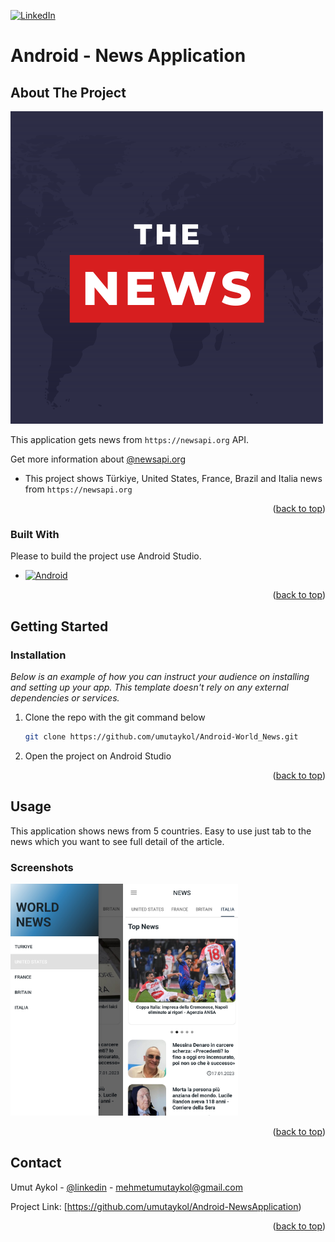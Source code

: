 [![LinkedIn][linkedin-shield]][linkedin-url]
# Android - News Application

## About The Project

[![Product Name Screen Shot][product-screenshot]]()

This application gets news from `https://newsapi.org` API. 

Get more information about [@newsapi.org](https://newsapi.org)

* This project shows Türkiye, United States, France, Brazil and Italia news from `https://newsapi.org`

<p align="right">(<a href="#readme-top">back to top</a>)</p>

### Built With

Please to build the project use Android Studio.

* [![Android][Next.js]][Next-url]

<p align="right">(<a href="#readme-top">back to top</a>)</p>


<!-- GETTING STARTED -->
## Getting Started


### Installation

_Below is an example of how you can instruct your audience on installing and setting up your app. This template doesn't rely on any external dependencies or services._

1. Clone the repo with the git command below
   ```sh
   git clone https://github.com/umutaykol/Android-World_News.git
   ```
2. Open the project on Android Studio


<p align="right">(<a href="#readme-top">back to top</a>)</p>



<!-- USAGE EXAMPLES -->
## Usage

This application shows news from 5 countries. Easy to use just tab to the news which you want to see full detail of the article.


### Screenshots


<img src="images/news_drawer.jpg" alt="images" width="180"/>
<img src="images/news_italia.jpg" alt="images" width="180"/>


<p align="right">(<a href="#readme-top">back to top</a>)</p>


<!-- CONTACT -->
## Contact

Umut Aykol - [@linkedin](https://www.linkedin.com/in/umut-aykol/) - mehmetumutaykol@gmail.com

Project Link: [https://github.com/umutaykol/Android-NewsApplication)

<p align="right">(<a href="#readme-top">back to top</a>)</p>





[linkedin-shield]: https://img.shields.io/badge/-LinkedIn-black.svg?style=for-the-badge&logo=linkedin&colorB=555
[linkedin-url]: https://www.linkedin.com/in/umut-aykol/

[product-screenshot]: images/news.png

[//]: # ([news_drawer]: images/news_drawer.jpg)

[//]: # ([news-screenshot]: images/news_drawer.jpg)

[Next.js]: https://img.shields.io/badge/Android%20Studio-3DDC84.svg?style=for-the-badge&logo=android-studio&logoColor=white
[Next-url]: https://developer.android.com/studio